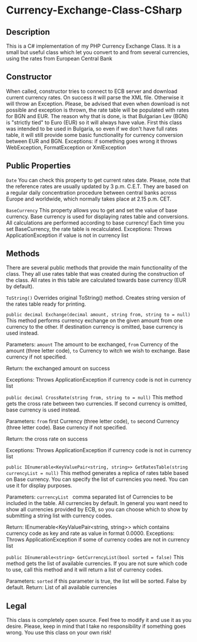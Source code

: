 Currency-Exchange-Class-CSharp
==============================

Description
----------

This is a C# implementation of my PHP Currency Exchange Class. It is a small but useful class which let you convert to and from several currencies, using the rates from European Central Bank

Constructor
------------

When called, constructor tries to connect to ECB server and download current currency rates. On success it will parse the XML file. Otherwise it will throw an Exception. Please, be advised that even when download is not possible and exception is thrown, the rate table will be populated with rates for BGN and EUR. The reason why that is done, is that Bulgarian Lev (BGN) is "strictly tied" to Euro (EUR) so it will always have value. First this class was intended to be used in Bulgaria, so even if we don't have full rates table, it will still provide some basic functionality for currency conversion between EUR and BGN.
Exceptions: if something goes wrong it throws WebException, FormatException or XmlException 

Public Properties
----------

`Date` 
You can check this property to get current rates date. Please, note that the reference rates are usually updated by 3 p.m. C.E.T. They are based on a regular daily concentration procedure between central banks across Europe and worldwide, which normally takes place at 2.15 p.m. CET. 

`BaseCurrency`
This property allows you to get and set the value of base currency. Base currency is used for displaying rates table and conversions. All calculations are performed according to base currency! Each time you set BaseCurrency, the rate table is recalculated.
Exceptions: Throws ApplicationException if value is not in currency list

Methods
-----------

There are several public methods that provide the main functionality of the class. They all use rates table that was created during the construction of the class. All rates in this table are calculated towards base currency (EUR by default). 

`ToString()`
Overrides original ToString() method. Creates string version of the rates table ready for printing. 

`public decimal Exchange(decimal amount, string from, string to = null)`
This method performs currency exchange on the given amount from one currency to the other. If destination currency is omitted, base currency is used instead. 

Parameters: `amount` The amount to be exchanged, `from` Currency of the amount (three letter code), `to` Currency to witch we wish to exchange. Base currency if not specified.

Return: the exchanged amount on success

Exceptions: Throws ApplicationException if currency code is not in currency list

`public decimal CrossRate(string from, string to = null)`
This method gets the cross rate between two currencies. If second currency is omitted, base currency is used instead. 

Parameters: `from` first Currency (three letter code), `to` second Currency (three letter code). Base currency if not specified.

Return: the cross rate on success

Exceptions: Throws ApplicationException if currency code is not in currency list

`public IEnumerable<KeyValuePair<string, string>> GetRatesTable(string currencyList = null)` 
This method generates a replica of rates table based on Base currency. You can specify the list of currencies you need. You can use it for display purposes. 

Parameters: `currencyList ` comma separated list of Currencies to be included in the table. All currencies by default. In general you want need to show all currencies provided by ECB, so you can choose which to show by submitting a string list with currency codes.

Return: IEnumerable<KeyValuePair<string, string>> which contains currency code as key and rate as value in format 0.0000. 
Exceptions: Throws ApplicationException if some of currency codes are not in currency list

`public IEnumerable<string> GetCurrencyList(bool sorted = false)`
This method gets the list of available currencies. If you are not sure which code to use, call this method and it will return a list of currency codes.

Parameters: `sorted` if this parameter is true, the list will be sorted. False by default.
Return: List of all available currencies 

Legal
------------

This class is completely open source. Feel free to modify it and use it as you desire. Please, keep in mind that I take no responsibility if something goes wrong. You use this class on your own risk! 

